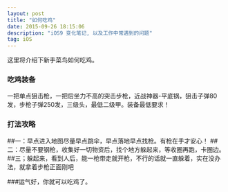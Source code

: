 ```yaml
---
layout: post
title: "如何吃鸡"
date: 2015-09-26 18:15:06 
description: "iOS9 变化笔记, 以及工作中常遇到的问题"
tag: iOS
---
```



这里将介绍下新手菜鸟如何吃鸡。
     

### 吃鸡装备

一把单点狙击枪，一把后坐力不高的突击步枪，近战神器-平底锅，狙击子弹80发，步枪子弹250发，三级头，最低二级甲。装备最低要求！

### 打法攻略

##一：早点进入地图尽量早点跳伞，早点落地早点找枪。有枪在手才安心！
##二：尽量不要钢枪，收集好一切物资后，找个地方躲起来，等收圈再跑，卡圈边。
##三；躲起来，看到人后，能一枪带走就开枪，不行的话就一直躲着，实在没办法，就拿着步枪正面刚吧




###运气好，你就可以吃鸡了。
